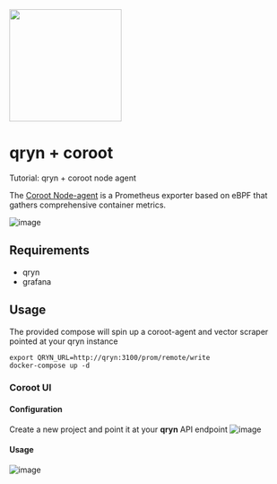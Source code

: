 <img src="https://user-images.githubusercontent.com/1423657/173144443-fc7ba783-d5bf-47f9-bf59-707693da5ed1.png" width=200px />

# qryn + coroot
Tutorial: qryn + coroot node agent

The [Coroot Node-agent]((https://coroot.com/docs/metric-exporters/node-agent) ) is a Prometheus exporter based on eBPF that gathers comprehensive container metrics.

![image](https://user-images.githubusercontent.com/1423657/205441435-7e69e252-b47a-45bf-86a7-1552b3731db6.png)

## Requirements
- qryn
- grafana

## Usage
The provided compose will spin up a coroot-agent and vector scraper pointed at your qryn instance
```
export QRYN_URL=http://qryn:3100/prom/remote/write
docker-compose up -d
```

### Coroot UI
#### Configuration
Create a new project and point it at your **qryn** API endpoint
![image](https://user-images.githubusercontent.com/1423657/205444113-b52ddc6c-c8a1-4e38-b6ed-2e8cc26bd5ed.png)

#### Usage
![image](https://user-images.githubusercontent.com/1423657/205444050-21fb7a10-d0d0-4cf1-85fb-98ba3141ec71.png)
